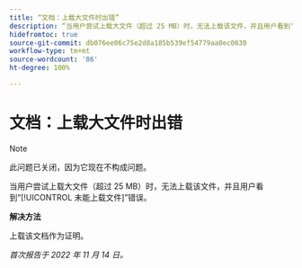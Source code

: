 ```yaml
---
title: “文档：上载大文件时出错”
description: “当用户尝试上载大文件（超过 25 MB）时，无法上载该文件，并且用户看到‘未能上载文件’错误。”
hidefromtoc: true
source-git-commit: db076ee06c75e2d8a185b539ef54779aa0ec0630
workflow-type: tm+mt
source-wordcount: '86'
ht-degree: 100%

---
```



# 文档：上载大文件时出错

<!--This article is on WF and WFP TOCs-->

>[!NOTE]
>
>此问题已关闭，因为它现在不构成问题。

当用户尝试上载大文件（超过 25 MB）时，无法上载该文件，并且用户看到“[!UICONTROL 未能上载文件]”错误。

**解决方法**

上载该文档作为证明。

_首次报告于 2022 年 11 月 14 日。_

